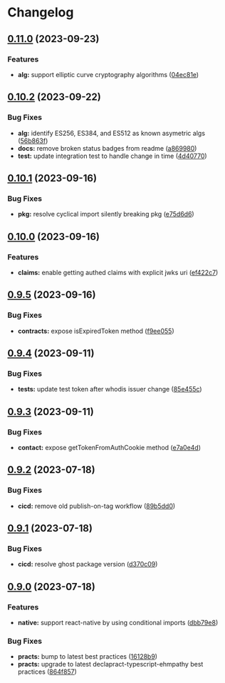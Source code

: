 # Changelog

## [0.11.0](https://github.com/whodisio/simple-jwt-auth/compare/v0.10.2...v0.11.0) (2023-09-23)


### Features

* **alg:** support elliptic curve cryptography algorithms ([04ec81e](https://github.com/whodisio/simple-jwt-auth/commit/04ec81e1ae2aee6ae8ed40e92978b33ad03891bc))

## [0.10.2](https://github.com/whodisio/simple-jwt-auth/compare/v0.10.1...v0.10.2) (2023-09-22)


### Bug Fixes

* **alg:** identify ES256, ES384, and ES512 as known asymetric algs ([56b863f](https://github.com/whodisio/simple-jwt-auth/commit/56b863f13a086c8a2f2035bf2805041773d9f88b))
* **docs:** remove broken status badges from readme ([a869980](https://github.com/whodisio/simple-jwt-auth/commit/a86998036fd8866a30a583e9a96412eb44337614))
* **test:** update integration test to handle change in time ([4d40770](https://github.com/whodisio/simple-jwt-auth/commit/4d40770d07bf8ec0ec7c9200e18c87b3f95c7c0f))

## [0.10.1](https://github.com/whodisio/simple-jwt-auth/compare/v0.10.0...v0.10.1) (2023-09-16)


### Bug Fixes

* **pkg:** resolve cyclical import silently breaking pkg ([e75d6d6](https://github.com/whodisio/simple-jwt-auth/commit/e75d6d62384d8a9231c19070a643fdcd41cbac14))

## [0.10.0](https://github.com/whodisio/simple-jwt-auth/compare/v0.9.5...v0.10.0) (2023-09-16)


### Features

* **claims:** enable getting authed claims with explicit jwks uri ([ef422c7](https://github.com/whodisio/simple-jwt-auth/commit/ef422c7eaceebb06b37eb8c9cb274e8265737363))

## [0.9.5](https://github.com/whodisio/simple-jwt-auth/compare/v0.9.4...v0.9.5) (2023-09-16)


### Bug Fixes

* **contracts:** expose isExpiredToken method ([f9ee055](https://github.com/whodisio/simple-jwt-auth/commit/f9ee055f61004051cd55fb2cce9994c08f568e3f))

## [0.9.4](https://github.com/whodisio/simple-jwt-auth/compare/v0.9.3...v0.9.4) (2023-09-11)


### Bug Fixes

* **tests:** update test token after whodis issuer change ([85e455c](https://github.com/whodisio/simple-jwt-auth/commit/85e455c602f382a06b113685432d2370aeaa37b0))

## [0.9.3](https://github.com/whodisio/simple-jwt-auth/compare/v0.9.2...v0.9.3) (2023-09-11)


### Bug Fixes

* **contact:** expose getTokenFromAuthCookie method ([e7a0e4d](https://github.com/whodisio/simple-jwt-auth/commit/e7a0e4d6bf2c0ced131dc4fb2979833c8b9799d5))

## [0.9.2](https://github.com/whodisio/simple-jwt-auth/compare/v0.9.1...v0.9.2) (2023-07-18)


### Bug Fixes

* **cicd:** remove old publish-on-tag workflow ([89b5dd0](https://github.com/whodisio/simple-jwt-auth/commit/89b5dd03f071c0adde4aaaac25582a5dae4a6d67))

## [0.9.1](https://github.com/whodisio/simple-jwt-auth/compare/v0.9.0...v0.9.1) (2023-07-18)


### Bug Fixes

* **cicd:** resolve ghost package version ([d370c09](https://github.com/whodisio/simple-jwt-auth/commit/d370c09ef312960bb98546f027459f6b7dc6cf0a))

## [0.9.0](https://github.com/whodisio/simple-jwt-auth/compare/v0.8.0...v0.9.0) (2023-07-18)


### Features

* **native:** support react-native by using conditional imports ([dbb79e8](https://github.com/whodisio/simple-jwt-auth/commit/dbb79e890a3598c8d55e94c9380ff8c274bcd2ef))


### Bug Fixes

* **practs:** bump to latest best practices ([16128b9](https://github.com/whodisio/simple-jwt-auth/commit/16128b9fedc955f8ef2e9fce9c65e2f99a9c91aa))
* **practs:** upgrade to latest declapract-typescript-ehmpathy best practices ([864f857](https://github.com/whodisio/simple-jwt-auth/commit/864f857e970a4494165dec8127dca202d9b0f094))
